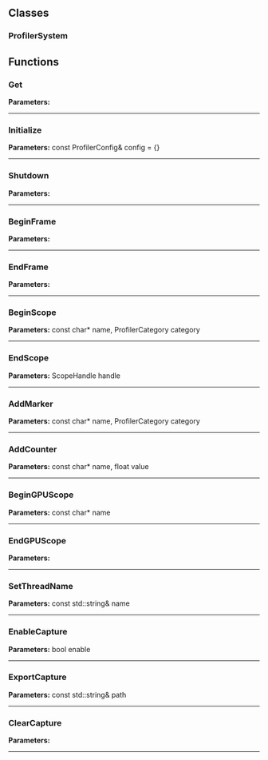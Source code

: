 
## Classes

### ProfilerSystem




## Functions

### Get



**Parameters:** 

---

### Initialize



**Parameters:** const ProfilerConfig& config = {}

---

### Shutdown



**Parameters:** 

---

### BeginFrame



**Parameters:** 

---

### EndFrame



**Parameters:** 

---

### BeginScope



**Parameters:** const char* name, ProfilerCategory category

---

### EndScope



**Parameters:** ScopeHandle handle

---

### AddMarker



**Parameters:** const char* name, ProfilerCategory category

---

### AddCounter



**Parameters:** const char* name, float value

---

### BeginGPUScope



**Parameters:** const char* name

---

### EndGPUScope



**Parameters:** 

---

### SetThreadName



**Parameters:** const std::string& name

---

### EnableCapture



**Parameters:** bool enable

---

### ExportCapture



**Parameters:** const std::string& path

---

### ClearCapture



**Parameters:** 

---
